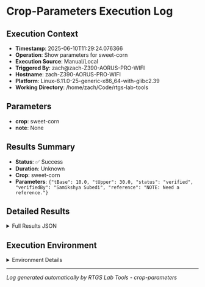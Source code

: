 # Crop-Parameters Execution Log

## Execution Context
- **Timestamp**: 2025-06-10T11:29:24.076366
- **Operation**: Show parameters for sweet-corn
- **Execution Source**: Manual/Local
- **Triggered By**: zach@zach-Z390-AORUS-PRO-WIFI
- **Hostname**: zach-Z390-AORUS-PRO-WIFI
- **Platform**: Linux-6.11.0-25-generic-x86_64-with-glibc2.39
- **Working Directory**: /home/zach/Code/rtgs-lab-tools

## Parameters
- **crop**: sweet-corn
- **note**: None

## Results Summary
- **Status**: ✅ Success
- **Duration**: Unknown
- **Crop**: sweet-corn
- **Parameters**: `{"tBase": 10.0, "tUpper": 30.0, "status": "verified", "verifiedBy": "Samikshya Subedi", "reference": "NOTE: Need a reference."}`

## Detailed Results
<details>
<summary>Full Results JSON</summary>

```json
{
  "crop": "sweet-corn",
  "parameters": {
    "tBase": 10.0,
    "tUpper": 30.0,
    "status": "verified",
    "verifiedBy": "Samikshya Subedi",
    "reference": "NOTE: Need a reference."
  },
  "success": true
}
```
</details>

## Execution Environment
<details>
<summary>Environment Details</summary>

```json
{
  "timestamp": "2025-06-10T11:29:24.076366",
  "user": "zach",
  "hostname": "zach-Z390-AORUS-PRO-WIFI",
  "platform": "Linux-6.11.0-25-generic-x86_64-with-glibc2.39",
  "python_version": "3.12.3",
  "working_directory": "/home/zach/Code/rtgs-lab-tools",
  "script_path": "/home/zach/Code/rtgs-lab-tools/src/rtgs_lab_tools/agricultural_modeling/cli.py",
  "tool_name": "crop-parameters",
  "environment_variables": {
    "CI": "false",
    "GITHUB_ACTIONS": "false",
    "GITHUB_ACTOR": null,
    "GITHUB_WORKFLOW": null,
    "GITHUB_RUN_ID": null,
    "MCP_SESSION": "false",
    "MCP_USER": null
  },
  "execution_source": "Manual/Local",
  "triggered_by": "zach@zach-Z390-AORUS-PRO-WIFI"
}
```
</details>

---
*Log generated automatically by RTGS Lab Tools - crop-parameters*
